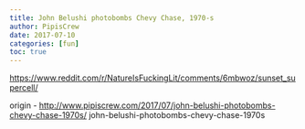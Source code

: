 ```yaml
---
title: John Belushi photobombs Chevy Chase, 1970-s
author: PipisCrew
date: 2017-07-10
categories: [fun]
toc: true
---
```


https://www.reddit.com/r/NatureIsFuckingLit/comments/6mbwoz/sunset_supercell/

origin - http://www.pipiscrew.com/2017/07/john-belushi-photobombs-chevy-chase-1970s/ john-belushi-photobombs-chevy-chase-1970s